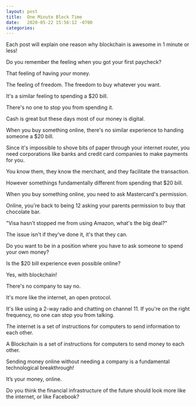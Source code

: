 ```yaml
---
layout: post
title:  One Minute Block Time
date:   2020-05-22 15:56:12 -0700
categories: 
---
```

Each post will explain one reason why blockchain is awesome in 1 minute or less!

Do you remember the feeling when you got your first paycheck?

That feeling of having *your* money.

The feeling of freedom. The freedom to buy whatever you want.

It's a similar feeling to spending a $20 bill.

There's no one to stop you from spending it.

Cash is great but these days most of our money is digital.

When you buy something online, there's no similar experience to handing someone a $20 bill.

Since it's impossible to shove bits of paper through your internet router, you need corporations like banks and credit card companies to make payments for you.

You know them, they know the merchant, and they facilitate the transaction.

However somethings fundamentally different from spending that $20 bill.

When you buy something online, you need to ask Mastercard's permission.

Online, you're back to being 12 asking your parents permission to buy that chocolate bar.

"Visa hasn’t stopped me from using Amazon, what's the big deal?"

The issue isn't if they've done it, it's that they can.

Do you want to be in a position where you have to ask someone to spend your own money?

Is the $20 bill experience even possible online?

Yes, with blockchain!

There's no company to say no.

It's more like the internet, an open protocol.

It's like using a 2-way radio and chatting on channel 11. If you're on the right frequency, no one can stop you from talking.

The internet is a set of instructions for computers to send information to each other.

A Blockchain is a set of instructions for computers to send money to each other.

Sending money online without needing a company is a fundamental technological breakthrough!

It’s your money, online.

Do you think the financial infrastructure of the future should look more like the internet, or like Facebook?
